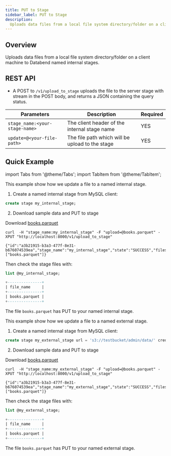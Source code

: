 ```yaml
---
title: PUT to Stage
sidebar_label: PUT to Stage
description:
  Uploads data files from a local file system directory/folder on a client machine to Databend named internal/external stages.
---
```


## Overview

Uploads data files from a local file system directory/folder on a client machine to Databend named internal stages.


## REST API

* A POST to `/v1/upload_to_stage` uploads the file to the server stage with stream in the POST body, and returns a JSON containing the query status.

| Parameters  | Description | Required |
| ----------- | ----------- | --- |
| `stage_name:<your-stage-name>`  | The client header of the internal stage name | YES |
| `update=@<your-file-path>`  | The file path which will be upload to the stage| YES |


## Quick Example


import Tabs from '@theme/Tabs';
import TabItem from '@theme/TabItem';

<Tabs groupId="operating-systems">
<TabItem value="internal" label="Put to Named Internal Stage">

This example show how we update a file to a named internal stage.

1. Create a named internal stage from MySQL client:
```sql title='mysql>'
create stage my_internal_stage;
```
2. Download sample data and PUT to stage

Download [books.parquet](https://datafuse-1253727613.cos.ap-hongkong.myqcloud.com/data/books.parquet)

```shell title='Put books.parquet to stage'
curl  -H "stage_name:my_internal_stage" -F "upload=@books.parquet" -XPUT "http://localhost:8000/v1/upload_to_stage"
```

```shell title='Response'
{"id":"a3b21915-b3a3-477f-8e31-b676074539ea","stage_name":"my_internal_stage","state":"SUCCESS","files":["books.parquet"]}
```

Then check the stage files with:
```sql title='mysql>'
list @my_internal_stage;
```

```sql title='Result'
+---------------+
| file_name     |
+---------------+
| books.parquet |
+---------------+
```

The file `books.parquet` has PUT to your named internal stage.

</TabItem>
<TabItem value="external" label="Put to Named External Stage">

This example show how we update a file to a named external stage.

1. Create a named internal stage from MySQL client:
```sql title='mysql>'
create stage my_external_stage url = 's3://testbucket/admin/data/' credentials=(aws_key_id='minioadmin' aws_secret_key='minioadmin');
```
2. Download sample data and PUT to stage

Download [books.parquet](https://datafuse-1253727613.cos.ap-hongkong.myqcloud.com/data/books.parquet)

```shell title='Put books.parquet to stage'
curl  -H "stage_name:my_external_stage" -F "upload=@books.parquet" -XPUT "http://localhost:8000/v1/upload_to_stage"
```

```shell title='Response'
{"id":"a3b21915-b3a3-477f-8e31-b676074539ea","stage_name":"my_external_stage","state":"SUCCESS","files":["books.parquet"]}
```

Then check the stage files with:
```sql title='mysql>'
list @my_external_stage;
```

```sql title='Result'
+---------------+
| file_name     |
+---------------+
| books.parquet |
+---------------+
```

The file `books.parquet` has PUT to your named external stage.

</TabItem>

</Tabs>

